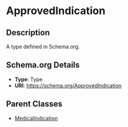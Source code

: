# ApprovedIndication

## Description
A type defined in Schema.org.

## Schema.org Details
- **Type**: Type
- **URI**: https://schema.org/ApprovedIndication

## Parent Classes
- [MedicalIndication](../MedicalIndication.md)

